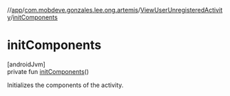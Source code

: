 //[app](../../../index.md)/[com.mobdeve.gonzales.lee.ong.artemis](../index.md)/[ViewUserUnregisteredActivity](index.md)/[initComponents](init-components.md)

# initComponents

[androidJvm]\
private fun [initComponents](init-components.md)()

Initializes the components of the activity.
